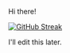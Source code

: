 Hi there! 

[![GitHub Streak](https://streak-stats.demolab.com?user=wangj3743&theme=dark)](https://git.io/streak-stats)

I'll edit this later.

